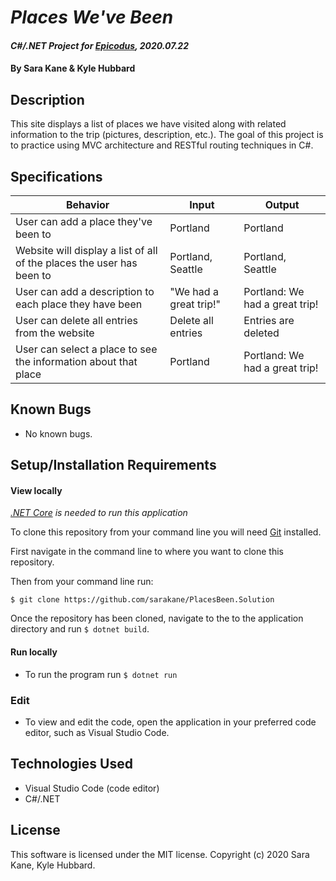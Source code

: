 # _Places We've Been_

#### _C#/.NET Project for [Epicodus](https://www.epicodus.com/), 2020.07.22_

#### By **Sara Kane & Kyle Hubbard**

## Description

This site displays a list of places we have visited along with related information to the trip (pictures, description, etc.). The goal of this project is to practice using MVC architecture and RESTful routing techniques in C#.

## Specifications
| Behavior | Input | Output |
|----------|-------|--------|
| User can add a place they've been to | Portland | Portland |
| Website will display a list of all of the places the user has been to | Portland, Seattle | Portland, Seattle |
| User can add a description to each place they have been | "We had a great trip!" | Portland: We had a great trip! |
| User can delete all entries from the website | Delete all entries | Entries are deleted |
| User can select a place to see the information about that place | Portland | Portland: We had a great trip! |

## Known Bugs
* No known bugs.   

## Setup/Installation Requirements

#### View locally

*[.NET Core](https://dotnet.microsoft.com/download/dotnet-core/2.2) is needed to run this application*

To clone this repository from your command line you will need [Git](https://git-scm.com/) installed. 

First navigate in the command line to where you want to clone this repository. 

Then from your command line run:

`$ git clone https://github.com/sarakane/PlacesBeen.Solution`

Once the repository has been cloned, navigate to the to the application directory and run `$ dotnet build`.

#### Run locally
* To run the program run `$ dotnet run` 

### Edit
* To view and edit the code, open the application in your preferred code editor, such as Visual Studio Code.

## Technologies Used
* Visual Studio Code (code editor)
* C#/.NET

## License
This software is licensed under the MIT license. Copyright (c) 2020 Sara Kane, Kyle Hubbard.